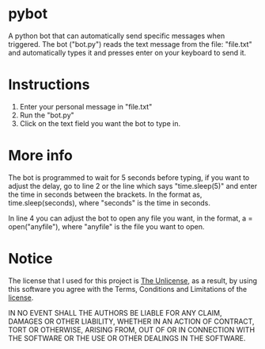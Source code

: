 # pybot
A python bot that can automatically send specific messages when triggered.
The bot ("bot.py") reads the text message from the file: "file.txt" and automatically types it and presses enter on your keyboard to send it.

# Instructions
1. Enter your personal message in "file.txt"
2. Run the "bot.py"
3. Click on the text field you want the bot to type in.

# More info
The bot is programmed to wait for 5 seconds before typing, if you want to adjust the delay, go to line 2 or the line which says "time.sleep(5)" and enter the time in seconds between the brackets. In the format as, time.sleep(seconds), where "seconds" is the time in seconds.

In line 4 you can adjust the bot to open any file you want, in the format, a = open("anyfile"), where "anyfile" is the file you want to open.

# Notice
The license that I used for this project is <a href="https://choosealicense.com/licenses/unlicense/">The Unlicense</a>, as a result, by using this software you agree with the Terms, Conditions and Limitations of the <a href="https://choosealicense.com/licenses/unlicense/">license</a>. 

IN NO EVENT SHALL THE AUTHORS BE LIABLE FOR ANY CLAIM, DAMAGES OR OTHER LIABILITY, WHETHER IN AN ACTION OF CONTRACT, TORT OR OTHERWISE, ARISING FROM, OUT OF OR IN CONNECTION WITH THE SOFTWARE OR THE USE OR OTHER DEALINGS IN THE SOFTWARE.

